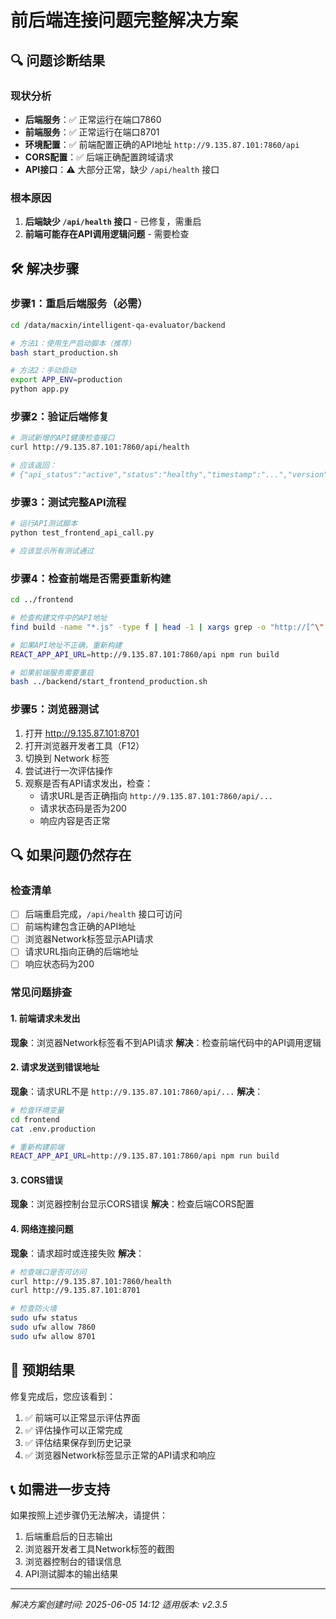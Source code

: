 # 前后端连接问题完整解决方案

## 🔍 问题诊断结果

### 现状分析
- **后端服务**：✅ 正常运行在端口7860
- **前端服务**：✅ 正常运行在端口8701  
- **环境配置**：✅ 前端配置正确的API地址 `http://9.135.87.101:7860/api`
- **CORS配置**：✅ 后端正确配置跨域请求
- **API接口**：⚠️ 大部分正常，缺少 `/api/health` 接口

### 根本原因
1. **后端缺少 `/api/health` 接口** - 已修复，需重启
2. **前端可能存在API调用逻辑问题** - 需要检查

## 🛠️ 解决步骤

### 步骤1：重启后端服务（必需）
```bash
cd /data/macxin/intelligent-qa-evaluator/backend

# 方法1：使用生产启动脚本（推荐）
bash start_production.sh

# 方法2：手动启动
export APP_ENV=production
python app.py
```

### 步骤2：验证后端修复
```bash
# 测试新增的API健康检查接口
curl http://9.135.87.101:7860/api/health

# 应该返回：
# {"api_status":"active","status":"healthy","timestamp":"...","version":"2.1.0"}
```

### 步骤3：测试完整API流程
```bash
# 运行API测试脚本
python test_frontend_api_call.py

# 应该显示所有测试通过
```

### 步骤4：检查前端是否需要重新构建
```bash
cd ../frontend

# 检查构建文件中的API地址
find build -name "*.js" -type f | head -1 | xargs grep -o "http://[^\"']*api"

# 如果API地址不正确，重新构建
REACT_APP_API_URL=http://9.135.87.101:7860/api npm run build

# 如果前端服务需要重启
bash ../backend/start_frontend_production.sh
```

### 步骤5：浏览器测试
1. 打开 http://9.135.87.101:8701
2. 打开浏览器开发者工具（F12）
3. 切换到 Network 标签
4. 尝试进行一次评估操作
5. 观察是否有API请求发出，检查：
   - 请求URL是否正确指向 `http://9.135.87.101:7860/api/...`
   - 请求状态码是否为200
   - 响应内容是否正常

## 🔍 如果问题仍然存在

### 检查清单
- [ ] 后端重启完成，`/api/health` 接口可访问
- [ ] 前端构建包含正确的API地址
- [ ] 浏览器Network标签显示API请求
- [ ] 请求URL指向正确的后端地址
- [ ] 响应状态码为200

### 常见问题排查

#### 1. 前端请求未发出
**现象**：浏览器Network标签看不到API请求
**解决**：检查前端代码中的API调用逻辑

#### 2. 请求发送到错误地址
**现象**：请求URL不是 `http://9.135.87.101:7860/api/...`
**解决**：
```bash
# 检查环境变量
cd frontend
cat .env.production

# 重新构建前端
REACT_APP_API_URL=http://9.135.87.101:7860/api npm run build
```

#### 3. CORS错误
**现象**：浏览器控制台显示CORS错误
**解决**：检查后端CORS配置

#### 4. 网络连接问题
**现象**：请求超时或连接失败
**解决**：
```bash
# 检查端口是否可访问
curl http://9.135.87.101:7860/health
curl http://9.135.87.101:8701

# 检查防火墙
sudo ufw status
sudo ufw allow 7860
sudo ufw allow 8701
```

## 🎯 预期结果

修复完成后，您应该看到：
1. ✅ 前端可以正常显示评估界面
2. ✅ 评估操作可以正常完成
3. ✅ 评估结果保存到历史记录
4. ✅ 浏览器Network标签显示正常的API请求和响应

## 📞 如需进一步支持

如果按照上述步骤仍无法解决，请提供：
1. 后端重启后的日志输出
2. 浏览器开发者工具Network标签的截图
3. 浏览器控制台的错误信息
4. API测试脚本的输出结果

---
*解决方案创建时间: 2025-06-05 14:12*
*适用版本: v2.3.5* 